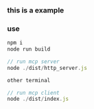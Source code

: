 ### this is a example

### use
```ts
npm i 
node run build

// run mcp server
node ./dist/http_server.js
```


```typescript
other terminal

// run mcp client
node ./dist/index.js
```